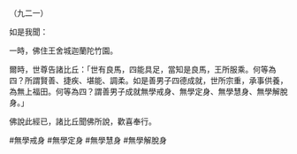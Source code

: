 （九二一）

如是我聞：

一時，佛住王舍城迦蘭陀竹園。

爾時，世尊告諸比丘：「世有良馬，四能具足，當知是良馬，王所服乘。何等為四？所謂賢善、捷疾、堪能、調柔。如是善男子四德成就，世所宗重，承事供養，為無上福田。何等為四？謂善男子成就無學戒身、無學定身、無學慧身、無學解脫身。」

佛說此經已，諸比丘聞佛所說，歡喜奉行。



#無學戒身
#無學定身
#無學慧身
#無學解脫身

